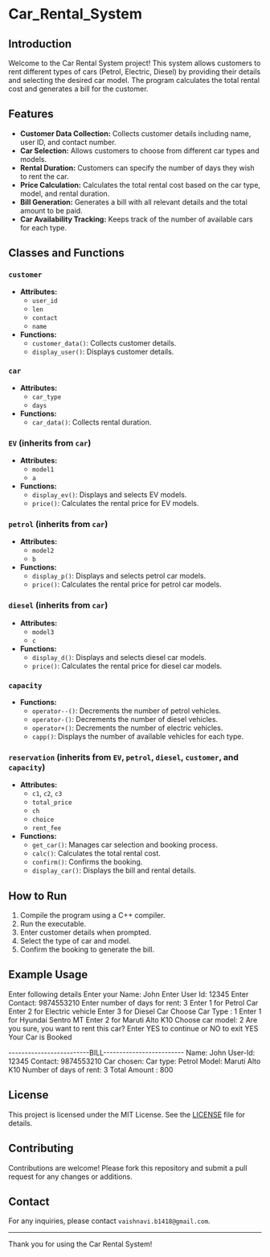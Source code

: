 # Car_Rental_System

## Introduction
Welcome to the Car Rental System project! This system allows customers to rent different types of cars (Petrol, Electric, Diesel) by providing their details and selecting the desired car model. The program calculates the total rental cost and generates a bill for the customer.

## Features
- **Customer Data Collection:** Collects customer details including name, user ID, and contact number.
- **Car Selection:** Allows customers to choose from different car types and models.
- **Rental Duration:** Customers can specify the number of days they wish to rent the car.
- **Price Calculation:** Calculates the total rental cost based on the car type, model, and rental duration.
- **Bill Generation:** Generates a bill with all relevant details and the total amount to be paid.
- **Car Availability Tracking:** Keeps track of the number of available cars for each type.

## Classes and Functions

### `customer`
- **Attributes:**
  - `user_id`
  - `len`
  - `contact`
  - `name`
- **Functions:**
  - `customer_data()`: Collects customer details.
  - `display_user()`: Displays customer details.

### `car`
- **Attributes:**
  - `car_type`
  - `days`
- **Functions:**
  - `car_data()`: Collects rental duration.

### `EV` (inherits from `car`)
- **Attributes:**
  - `model1`
  - `a`
- **Functions:**
  - `display_ev()`: Displays and selects EV models.
  - `price()`: Calculates the rental price for EV models.

### `petrol` (inherits from `car`)
- **Attributes:**
  - `model2`
  - `b`
- **Functions:**
  - `display_p()`: Displays and selects petrol car models.
  - `price()`: Calculates the rental price for petrol car models.

### `diesel` (inherits from `car`)
- **Attributes:**
  - `model3`
  - `c`
- **Functions:**
  - `display_d()`: Displays and selects diesel car models.
  - `price()`: Calculates the rental price for diesel car models.

### `capacity`
- **Functions:**
  - `operator--()`: Decrements the number of petrol vehicles.
  - `operator-()`: Decrements the number of diesel vehicles.
  - `operator+()`: Decrements the number of electric vehicles.
  - `capp()`: Displays the number of available vehicles for each type.

### `reservation` (inherits from `EV`, `petrol`, `diesel`, `customer`, and `capacity`)
- **Attributes:**
  - `c1`, `c2`, `c3`
  - `total_price`
  - `ch`
  - `choice`
  - `rent_fee`
- **Functions:**
  - `get_car()`: Manages car selection and booking process.
  - `calc()`: Calculates the total rental cost.
  - `confirm()`: Confirms the booking.
  - `display_car()`: Displays the bill and rental details.

## How to Run
1. Compile the program using a C++ compiler.
2. Run the executable.
3. Enter customer details when prompted.
4. Select the type of car and model.
5. Confirm the booking to generate the bill.

## Example Usage
Enter following details
Enter your Name: John
Enter User Id: 12345
Enter Contact: 9874553210
Enter number of days for rent: 3
Enter 1 for Petrol Car
Enter 2 for Electric vehicle
Enter 3 for Diesel Car
Choose Car Type : 1
Enter 1 for Hyundai Sentro MT
Enter 2 for Maruti Alto K10
Choose car model: 2
Are you sure, you want to rent this car?
Enter YES to continue or NO to exit
YES
Your Car is Booked

-------------------------BILL-------------------------
Name: John
User-Id: 12345
Contact: 9874553210
Car chosen:
Car type: Petrol
Model: Maruti Alto K10
Number of days of rent: 3
Total Amount : 800

## License
This project is licensed under the MIT License. See the [LICENSE](LICENSE) file for details.

## Contributing
Contributions are welcome! Please fork this repository and submit a pull request for any changes or additions.

## Contact
For any inquiries, please contact `vaishnavi.b1418@gmail.com`.

---

Thank you for using the Car Rental System!
